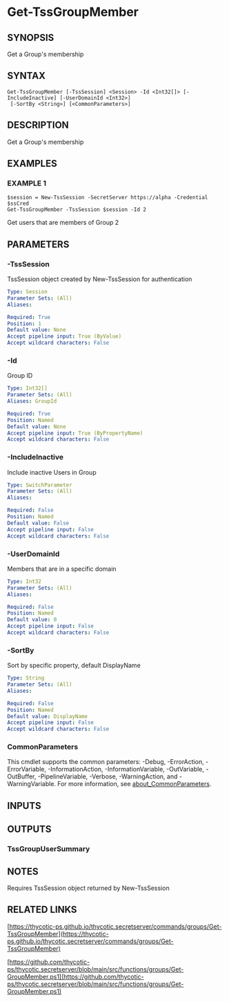 # Get-TssGroupMember

## SYNOPSIS
Get a Group's membership

## SYNTAX

```
Get-TssGroupMember [-TssSession] <Session> -Id <Int32[]> [-IncludeInactive] [-UserDomainId <Int32>]
 [-SortBy <String>] [<CommonParameters>]
```

## DESCRIPTION
Get a Group's membership

## EXAMPLES

### EXAMPLE 1
```
$session = New-TssSession -SecretServer https://alpha -Credential $ssCred
Get-TssGroupMember -TssSession $session -Id 2
```

Get users that are members of Group 2

## PARAMETERS

### -TssSession
TssSession object created by New-TssSession for authentication

```yaml
Type: Session
Parameter Sets: (All)
Aliases:

Required: True
Position: 1
Default value: None
Accept pipeline input: True (ByValue)
Accept wildcard characters: False
```

### -Id
Group ID

```yaml
Type: Int32[]
Parameter Sets: (All)
Aliases: GroupId

Required: True
Position: Named
Default value: None
Accept pipeline input: True (ByPropertyName)
Accept wildcard characters: False
```

### -IncludeInactive
Include inactive Users in Group

```yaml
Type: SwitchParameter
Parameter Sets: (All)
Aliases:

Required: False
Position: Named
Default value: False
Accept pipeline input: False
Accept wildcard characters: False
```

### -UserDomainId
Members that are in a specific domain

```yaml
Type: Int32
Parameter Sets: (All)
Aliases:

Required: False
Position: Named
Default value: 0
Accept pipeline input: False
Accept wildcard characters: False
```

### -SortBy
Sort by specific property, default DisplayName

```yaml
Type: String
Parameter Sets: (All)
Aliases:

Required: False
Position: Named
Default value: DisplayName
Accept pipeline input: False
Accept wildcard characters: False
```

### CommonParameters
This cmdlet supports the common parameters: -Debug, -ErrorAction, -ErrorVariable, -InformationAction, -InformationVariable, -OutVariable, -OutBuffer, -PipelineVariable, -Verbose, -WarningAction, and -WarningVariable. For more information, see [about_CommonParameters](http://go.microsoft.com/fwlink/?LinkID=113216).

## INPUTS

## OUTPUTS

### TssGroupUserSummary
## NOTES
Requires TssSession object returned by New-TssSession

## RELATED LINKS

[https://thycotic-ps.github.io/thycotic.secretserver/commands/groups/Get-TssGroupMember](https://thycotic-ps.github.io/thycotic.secretserver/commands/groups/Get-TssGroupMember)

[https://github.com/thycotic-ps/thycotic.secretserver/blob/main/src/functions/groups/Get-GroupMember.ps1](https://github.com/thycotic-ps/thycotic.secretserver/blob/main/src/functions/groups/Get-GroupMember.ps1)

